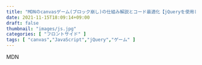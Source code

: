 ```yaml
---
title: "MDNのcanvasゲーム(ブロック崩し)の仕組み解説とコード最適化【jQueryを使用してさらに短く】"
date: 2021-11-15T18:09:14+09:00
draft: false
thumbnail: "images/js.jpg"
categories: [ "フロントサイド" ]
tags: [ "canvas","JavaScript","jQuery","ゲーム" ]
---
```



MDN







